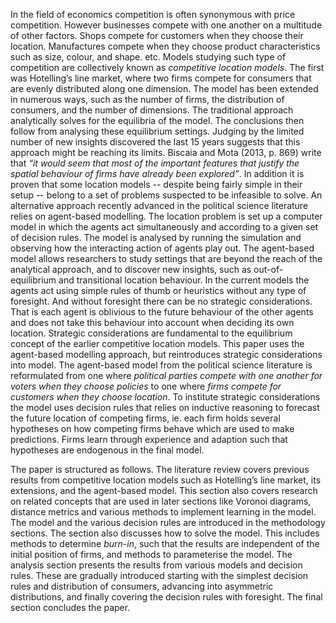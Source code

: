 In the field of economics competition is often synonymous with price competition. However businesses compete with one another on a multitude of other factors. Shops compete for customers when they choose their location. Manufactures compete when they choose product characteristics such as size, colour, and shape. etc. Models studying such type of competition are collectively known as *competitive location models*. The first was Hotelling’s line market, where two firms compete for consumers that are evenly distributed along one dimension. The model has been extended in numerous ways, such as the number of firms, the distribution of consumers, and the number of dimensions. The traditional approach analytically solves for the equilibria of the model. The conclusions then follow from analysing these equilibrium settings. Judging by the limited number of new insights discovered the last 15 years suggests that this approach might be reaching its limits. Biscaia and Mota (2013, p. 869) write that *“it would seem that most of the important features that justify the spatial behaviour of firms have already been explored”*. In addition it is proven that some location models -- despite being fairly simple in their setup -- belong to a set of problems suspected to be infeasible to solve. An alternative approach recently advanced in the political science literature relies on agent-based modelling. The location problem is set up a computer model in which the agents act simultaneously and according to a given set of decision rules. The model is analysed by running the simulation and observing how the interacting action of agents play out. The agent-based model allows researchers to study settings that are beyond the reach of the analytical approach, and to discover new insights, such as out-of-equilibrium and transitional location behaviour. In the current models the agents act using simple rules of thumb or heuristics without any type of foresight. And without foresight there can be no strategic considerations. That is each agent is oblivious to the future behaviour of the other agents and does not take this behaviour into account when deciding its own location. Strategic considerations are fundamental to the equilibrium concept of the earlier competitive location models. This paper uses the agent-based modelling approach, but reintroduces strategic considerations into model. The agent-based model from the political science literature is reformulated from one where *political parties compete with one another for voters when they choose policies* to one where *firms compete for customers when they choose location*. To institute strategic considerations the model uses decision rules that relies on inductive reasoning to forecast the future location of competing firms, ie. each firm holds several hypotheses on how competing firms behave which are used to make predictions. Firms learn through experience and adaption such that hypotheses are endogenous in the final model.

The paper is structured as follows. The literature review covers previous results from competitive location models such as Hotelling’s line market, its extensions, and the agent-based model. This section also covers research on related concepts that are used in later sections like Voronoi diagrams, distance metrics and various methods to implement learning in the model. The model and the various decision rules are introduced in the methodology sections. The section also discusses how to solve the model. This includes methods to determine *burn-in*, such that the results are independent of the initial position of firms, and methods to parameterise the model. The analysis section presents the results from various models and decision rules. These are gradually introduced starting with the simplest decision rules and distribution of consumers, advancing into asymmetric distributions, and finally covering the decision rules with foresight. The final section concludes the paper.